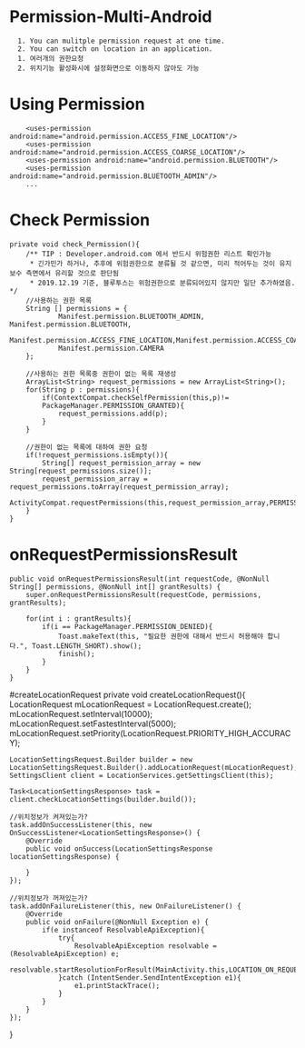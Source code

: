 # Permission-Multi-Android
```
  1. You can mulitple permission request at one time.
  2. You can switch on location in an application.
  1. 여러개의 권한요청
  2. 위치기능 활성화시에 설정화면으로 이동하지 않아도 가능
```
# Using Permission
```
    <uses-permission android:name="android.permission.ACCESS_FINE_LOCATION"/>
    <uses-permission android:name="android.permission.ACCESS_COARSE_LOCATION"/>
    <uses-permission android:name="android.permission.BLUETOOTH"/>
    <uses-permission android:name="android.permission.BLUETOOTH_ADMIN"/>
    ...
```
  
# Check Permission
```
private void check_Permission(){
    /** TIP : Developer.android.com 에서 반드시 위험권한 리스트 확인가능
     * 긴가민가 하거나, 추후에 위험권한으로 분류될 것 같으면, 미리 적어두는 것이 유지보수 측면에서 유리할 것으로 판단됨
     * 2019.12.19 기준, 블루투스는 위험권한으로 분류되어있지 않지만 일단 추가하였음. */
    //사용하는 권한 목록
    String [] permissions = {
            Manifest.permission.BLUETOOTH_ADMIN, Manifest.permission.BLUETOOTH,
            Manifest.permission.ACCESS_FINE_LOCATION,Manifest.permission.ACCESS_COARSE_LOCATION,
            Manifest.permission.CAMERA
    };

    //사용하는 권한 목록중 권한이 없는 목록 재생성
    ArrayList<String> request_permissions = new ArrayList<String>();
    for(String p : permissions){
        if(ContextCompat.checkSelfPermission(this,p)!=
        PackageManager.PERMISSION_GRANTED){
            request_permissions.add(p);
        }
    }

    //권한이 없는 목록에 대하여 권한 요청
    if(!request_permissions.isEmpty()){
        String[] request_permission_array = new String[request_permissions.size()];
        request_permission_array = request_permissions.toArray(request_permission_array);
        ActivityCompat.requestPermissions(this,request_permission_array,PERMISSIONS_REQUEST_CODE);
    }
}
```

# onRequestPermissionsResult
```
public void onRequestPermissionsResult(int requestCode, @NonNull String[] permissions, @NonNull int[] grantResults) {
    super.onRequestPermissionsResult(requestCode, permissions, grantResults);

    for(int i : grantResults){
        if(i == PackageManager.PERMISSION_DENIED){
            Toast.makeText(this, "필요한 권한에 대해서 반드시 허용해야 합니다.", Toast.LENGTH_SHORT).show();
            finish();
        }
    }
}
 ```
 #createLocationRequest
 private void createLocationRequest(){
    LocationRequest mLocationRequest = LocationRequest.create();
    mLocationRequest.setInterval(10000);
    mLocationRequest.setFastestInterval(5000);
    mLocationRequest.setPriority(LocationRequest.PRIORITY_HIGH_ACCURACY);

    LocationSettingsRequest.Builder builder = new LocationSettingsRequest.Builder().addLocationRequest(mLocationRequest);
    SettingsClient client = LocationServices.getSettingsClient(this);

    Task<LocationSettingsResponse> task = client.checkLocationSettings(builder.build());

    //위치정보가 켜져있는가?
    task.addOnSuccessListener(this, new OnSuccessListener<LocationSettingsResponse>() {
        @Override
        public void onSuccess(LocationSettingsResponse locationSettingsResponse) {

        }
    });

    //위치정보가 꺼져있는가?
    task.addOnFailureListener(this, new OnFailureListener() {
        @Override
        public void onFailure(@NonNull Exception e) {
            if(e instanceof ResolvableApiException){
                try{
                    ResolvableApiException resolvable = (ResolvableApiException) e;
                    resolvable.startResolutionForResult(MainActivity.this,LOCATION_ON_REQUEST);
                }catch (IntentSender.SendIntentException e1){
                    e1.printStackTrace();
                }
            }
        }
    });
}
